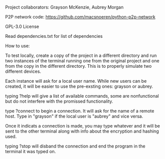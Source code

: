 Project collaborators: Grayson McKenzie, Aubrey Morgan

P2P network code: https://github.com/macsnoeren/python-p2p-network 

GPL-3.0 License

Read dependencies.txt for list of dependencies

How to use:

To test locally, create a copy of the project in a different directory and run two instances of the terminal running one from the original project and one from the copy in the different directory. This is to properly simulate two different devices.

Each instance will ask for a local user name. While new users can be created, it will be easier to use the pre-exsting ones: grayson or aubrey.

typing ?help will give a list of available commands, some are nonfunctional but do not interfere with the promissed functionality.

type ?connect to begin a connection. It will ask for the name of a remote host.
Type in "grayson" if the local user is "aubrey" and vice versa.

Once it indicats a connection is made, you may type whatever and it will be sent to the other terminal along with info about the encryption and hashing used.

typing ?stop will disband the connection and end the program in the terminal it was typed on.